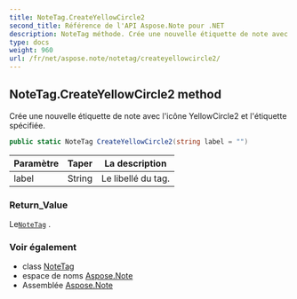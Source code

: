 ```yaml
---
title: NoteTag.CreateYellowCircle2
second_title: Référence de l'API Aspose.Note pour .NET
description: NoteTag méthode. Crée une nouvelle étiquette de note avec licône YellowCircle2 et létiquette spécifiée.
type: docs
weight: 960
url: /fr/net/aspose.note/notetag/createyellowcircle2/
---
```

## NoteTag.CreateYellowCircle2 method

Crée une nouvelle étiquette de note avec l'icône YellowCircle2 et l'étiquette spécifiée.

```csharp
public static NoteTag CreateYellowCircle2(string label = "")
```

| Paramètre | Taper | La description |
| --- | --- | --- |
| label | String | Le libellé du tag. |

### Return_Value

Le[`NoteTag`](../) .

### Voir également

* class [NoteTag](../)
* espace de noms [Aspose.Note](../../notetag/)
* Assemblée [Aspose.Note](../../../)


